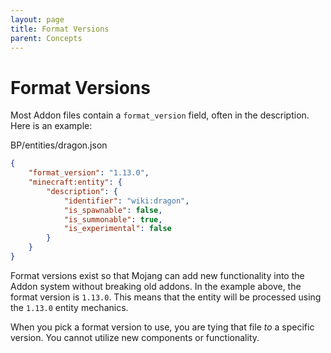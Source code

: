 ```yaml
---
layout: page
title: Format Versions
parent: Concepts
---
```


# Format Versions

Most Addon files contain a `format_version` field, often in the description. Here is an example:

<CodeHeader>BP/entities/dragon.json</CodeHeader>

```json
{
    "format_version": "1.13.0",
    "minecraft:entity": {
        "description": {
            "identifier": "wiki:dragon",
            "is_spawnable": false,
            "is_summonable": true,
            "is_experimental": false
        }
    }
}
```

Format versions exist so that Mojang can add new functionality into the Addon system without breaking old addons. In the example above, the format version is `1.13.0`. This means that the entity will be processed using the `1.13.0` entity mechanics.

When you pick a format version to use, you are tying that file _to_ a specific version. You cannot utilize new components or functionality.
